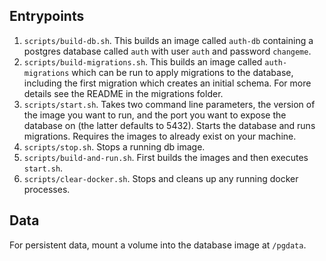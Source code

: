## Entrypoints
1. `scripts/build-db.sh`. This builds an image called `auth-db` 
containing a postgres database called `auth` with user `auth` and password `changeme`. 
1. `scripts/build-migrations.sh`. This builds an image called `auth-migrations` which can
 be run to apply migrations to the database, including the first migration which creates an initial schema. 
 For more details see the README in the migrations folder.
1. `scripts/start.sh`. Takes two command line parameters, the version of the image you want to run, and 
the port you want to expose the database on (the latter defaults to 5432). Starts the database and 
runs migrations. Requires the images to already 
exist on your machine.
1. `scripts/stop.sh`. Stops a running db image.
1. `scripts/build-and-run.sh`. First builds the images and then executes `start.sh`.
1. `scripts/clear-docker.sh`. Stops and cleans up any running docker processes.

## Data
For persistent data, mount a volume into the database image at `/pgdata`.
